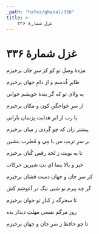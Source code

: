 ```yaml
---
_path: "hafez/ghazal/336"
title: >-
    غزل شمارهٔ ۳۳۶
---
```

# غزل شمارهٔ ۳۳۶

<div class="b" id="bn1"><div class="m1"><p>مژدهٔ وصلِ تو کو کز سرِ جان برخیزم</p></div>
<div class="m2"><p>طایرِ قُدسم و از دامِ جهان برخیزم</p></div></div>
<div class="b" id="bn2"><div class="m1"><p>به ولای تو که گر بندهٔ خویشم خوانی</p></div>
<div class="m2"><p>از سرِ خواجگیِ کون و مکان برخیزم</p></div></div>
<div class="b" id="bn3"><div class="m1"><p>یا رب از ابرِ هدایت بِرَسان بارانی</p></div>
<div class="m2"><p>پیشتر زان که چو گَردی ز میان برخیزم</p></div></div>
<div class="b" id="bn4"><div class="m1"><p>بر سرِ تربتِ من با مِی و مُطرب بنشین</p></div>
<div class="m2"><p>تا به بویت ز لحد رقص کُنان برخیزم</p></div></div>
<div class="b" id="bn5"><div class="m1"><p>خیز و بالا بنما ای بتِ شیرین حرکات</p></div>
<div class="m2"><p>کز سرِ جان و جهان دست فشان برخیزم</p></div></div>
<div class="b" id="bn6"><div class="m1"><p>گر چه پیرم تو شبی تنگ در آغوشم کَش</p></div>
<div class="m2"><p>تا سحرگه ز کنارِ تو جوان برخیزم</p></div></div>
<div class="b" id="bn7"><div class="m1"><p>روز مرگم نفسی مهلتِ دیدار بده</p></div>
<div class="m2"><p>تا چو حافظ ز سرِ جان و جهان برخیزم</p></div></div>
